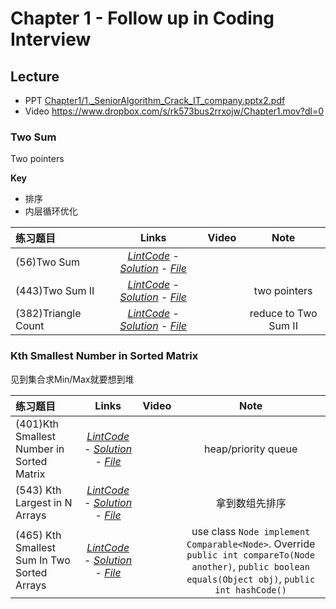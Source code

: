 # Chapter 1 - Follow up in Coding Interview
## Lecture
- PPT
[Chapter1/1._SeniorAlgorithm_Crack_IT_company.pptx2.pdf](Chapter1/1._SeniorAlgorithm_Crack_IT_company.pptx2.pdf)
- Video https://www.dropbox.com/s/rk573bus2rrxojw/Chapter1.mov?dl=0


### Two Sum
Two pointers

**Key**
- 排序
- 内层循环优化

练习题目 | Links | Video  | Note
:----------|:-----: | :---: | :---:
(56)Two Sum | [*LintCode*](http://www.lintcode.com/en/problem/two-sum/) - [*Solution*](http://www.jiuzhang.com/solutions/two-sum/) - [*File*](56_two-sum.java) |  |
(443)Two Sum II | [*LintCode*](http://www.lintcode.com/en/problem/two-sum-ii/) - [*Solution*](http://www.jiuzhang.com/solutions/two-sum-ii/) - [*File*](443_two-sum-ii.java) |  | two pointers
(382)Triangle Count | [*LintCode*](http://www.lintcode.com/en/problem/triangle-count/) - [*Solution*](http://www.jiuzhang.com/solutions/triangle-count/) - [*File*](382_triangle-count.java) |  | reduce to Two Sum II

### Kth Smallest Number in Sorted Matrix
见到集合求Min/Max就要想到堆

练习题目 | Links | Video  | Note
:----------|:-----: | :---: | :---:
(401)Kth Smallest Number in Sorted Matrix | [*LintCode*](http://www.lintcode.com/en/problem/kth-smallest-number-in-sorted-matrix/) - [*Solution*](http://www.jiuzhang.com/solutions/kth-smallest-number-in-sorted-matrix/) - [*File*](401_kth-smallest-number-in-sorted-matrix.java) |  | heap/priority queue
(543) Kth Largest in N Arrays | [*LintCode*](http://www.lintcode.com/en/problem/kth-largest-in-n-arrays/) - [*Solution*](http://www.jiuzhang.com/solutions/kth-largest-in-n-arrays/) - [*File*](543_kth-largest-in-n-arrays.java) |  | 拿到数组先排序
(465) Kth Smallest Sum In Two Sorted Arrays | [*LintCode*](http://www.lintcode.com/en/problem/kth-smallest-sum-in-two-sorted-arrays/) - [*Solution*](http://www.jiuzhang.com/solutions/kth-smallest-sum-in-two-sorted-arrays/) - [*File*](465_kth-smallest-sum-in-two-sorted-arrays.java) |  | use class `Node implement Comparable<Node>`. Override `public int compareTo(Node another)`, `public boolean equals(Object obj)`, `public int hashCode()`
